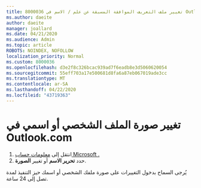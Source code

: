 ```yaml
---
title: 8000036 تغيير ملف التعريف الموافقة المسبقة عن علم / الاسم في Outlook.com
ms.author: daeite
author: daeite
manager: joallard
ms.date: 04/21/2020
ms.audience: Admin
ms.topic: article
ROBOTS: NOINDEX, NOFOLLOW
localization_priority: Normal
ms.custom: 8000036
ms.openlocfilehash: d3e2f8c326bcac939ad7f6eadb8e3d5060620054
ms.sourcegitcommit: 55eff703a17e500681d8fa6a87eb067019ade3cc
ms.translationtype: MT
ms.contentlocale: ar-SA
ms.lasthandoff: 04/22/2020
ms.locfileid: "43719363"
---
```

# <a name="change-my-profile-picture-or-name-in-outlookcom"></a>تغيير صورة الملف الشخصي أو اسمي في Outlook.com

1. انتقل إلى [معلومات حساب Microsoft .](https://go.microsoft.com/fwlink/p/?linkid=860841)
1. حدد **تحرير الاسم** أو تغيير **الصورة**.

يُرجى السماح بدخول التغييرات على صورة ملفك الشخصي أو اسمك حيز التنفيذ لمدة تصل إلى 24 ساعة.
